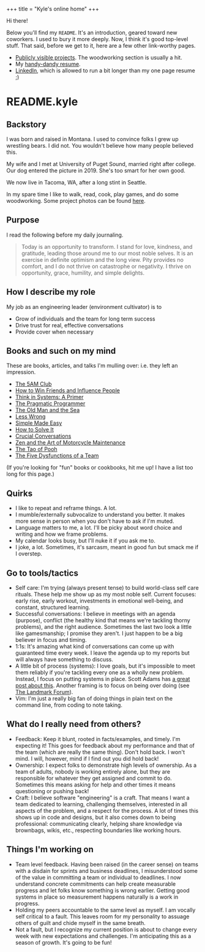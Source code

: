 +++
title = "Kyle's online home"
+++

Hi there!

Below you'll find my `README`. It's an introduction, geared toward new coworkers. I used to bury it more deeply. Now, I think it's good top-level stuff. That said, before we get to it, here are a few other link-worthy pages.

- [Publicly visible projects](/projects). The woodworking
  section is usually a hit.
- My [handy-dandy resume](https://github.com/krwenholz/Resume/blob/master/resume.pdf).
- [LinkedIn](https://www.linkedin.com/in/kyle-wenholz/), which is allowed to run a bit longer than my one page resume ;)

# README.kyle

## Backstory

I was born and raised in Montana. I used to convince folks I grew up wrestling bears. I
did not. You wouldn't believe how many people believed this.

My wife and I met at University of Puget Sound, married right after college. Our dog entered
the picture in 2019. She's too smart for her own good.

We now live in Tacoma, WA, after a long stint in Seattle.

In my spare time I like to walk, read, cook, play games, and do some woodworking. Some project photos can be
found [here](https://photos.google.com/share/AF1QipPPR5N7AuE28ucrJPX9brb6XxazXH6ohPlECQ_gxl3nRAepbHHwU6n-_xrqe8Hu0g?key=UHhNRUVld1NlZGc1OGtUWFlpZXNhN0tGUUZIbmtn).

## Purpose

I read the following before my daily journaling.

> Today is an opportunity to transform. I stand for love, kindness, and gratitude, leading those around me to our most noble selves. It is an exercise in definite optimism and the long view. Pity provides no comfort, and I do not thrive on catastrophe or negativity. I thrive on opportunity, grace, humility, and simple delights.

## How I describe my role

My job as an engineering leader (environment cultivator) is to

- Grow of individuals and the team for long term success
- Drive trust for real, effective conversations
- Provide cover when necessary

## Books and such on my mind

These are books, articles, and talks I'm mulling over: i.e. they left an impression.

- [The 5AM Club](https://www.robinsharma.com/book/the-5am-club)
- [How to Win Friends and Influence People](https://en.wikipedia.org/wiki/How_to_Win_Friends_and_Influence_People)
- [Think in Systems: A Primer](https://www.goodreads.com/book/show/3828902-thinking-in-systems)
- [The Pragmatic Programmer](https://en.wikipedia.org/wiki/The_Pragmatic_Programmer)
- [The Old Man and the Sea](https://en.wikipedia.org/wiki/The_Old_Man_and_the_Sea)
- [Less Wrong](https://www.lesswrong.com/)
- [Simple Made Easy](https://www.infoq.com/presentations/Simple-Made-Easy/)
- [How to Solve It](https://en.wikipedia.org/wiki/How_to_Solve_It)
- [Crucial Conversations](https://en.wikipedia.org/wiki/Crucial_Conversations:_Tools_for_Talking_When_Stakes_Are_High)
- [Zen and the Art of Motorcycle Maintenance](https://en.wikipedia.org/wiki/Zen_and_the_Art_of_Motorcycle_Maintenance)
- [The Tao of Pooh](https://en.wikipedia.org/wiki/The_Tao_of_Pooh)
- [The Five Dysfunctions of a Team](https://en.wikipedia.org/wiki/The_Five_Dysfunctions_of_a_Team)

(If you're looking for "fun" books or cookbooks, hit me up! I have a list too long for
this page.)

## Quirks

- I like to repeat and reframe things. A lot.
- I mumble/externally subvocalize to understand you better. It makes more sense in
  person when you don't have to ask if I'm muted.
- Language matters to me, a lot. I'll be picky about word choice and
  writing and how we frame problems.
- My calendar looks busy, but I'll nuke it if you ask me to.
- I joke, a lot. Sometimes, it's sarcasm, meant in good fun but smack me if I overstep.

## Go to tools/tactics

- Self care: I'm trying (always present tense) to build world-class self care rituals. These help me show up as my most noble self. Current focuses: early rise, early workout, investments in emotional well-being, and constant, structured learning.
- Successful conversations: I believe in meetings with an agenda (purpose), conflict (the healthy kind that means we're tackling thorny problems), and the right audience. Sometimes the last two look a little like gamesmanship; I promise they aren't. I just happen to be a big believer in focus and timing.
- 1:1s: It's amazing what kind of conversations can come up with guaranteed time every week. I leave the agenda up to my reports but will always have something to discuss.
- A little bit of process (systems): I love goals, but it's impossible to meet them reliably if you're tackling every one as a wholly new problem. Instead, I focus on putting systems in place. Scott Adams has [a great post about this](https://www.scottadamssays.com/2013/11/18/goals-vs-systems/). Another framing is to focus on being over doing (see [The Landmark Forum](https://www.landmarkworldwide.com)).
- Vim: I'm just a really big fan of doing things in plain text on the command line, from coding to note taking.

## What do I really need from others?

- Feedback: Keep it blunt, rooted in facts/examples, and timely. I'm expecting it! This goes for feedback about my performance and that of the team (which are really the same thing). Don't hold back. I won't mind. I will, however, mind if I find
  out you did hold back!
- Ownership: I expect folks to demonstrate high levels of ownership. As a team of adults, nobody is working entirely alone, but they are responsible for whatever they get assigned and commit to do. Sometimes this means asking for help and other times it means questioning or pushing back!
- Craft: I believe software "engineering" is a craft. That means I want a team dedicated to learning, challenging themselves, interested in all aspects of the problem, and a respect for the process. A lot of times this shows up in code and designs, but it also comes down to being professional: communicating clearly, helping share knowledge via brownbags, wikis, etc., respecting boundaries like working hours.

## Things I'm working on

- Team level feedback. Having
  been raised (in the career sense) on teams with a disdain for sprints and business deadlines,
  I misunderstood some of the value in committing a team or individual to deadlines. I now
  understand concrete commitments can help create measurable progress and let folks know
  something is wrong earlier. Getting good systems in place so measurement happens
  naturally is a work in progress.
- Holding my peers accountable to the same level as myself. I am vocally self critical to a
  fault. This leaves room for my personality to assuage others of guilt and chide myself in
  the same breath.
- Not a fault, but I recognize my current position is about to change every week with new
  expectations and challenges. I'm anticipating this as a season of growth. It's going to be fun!
